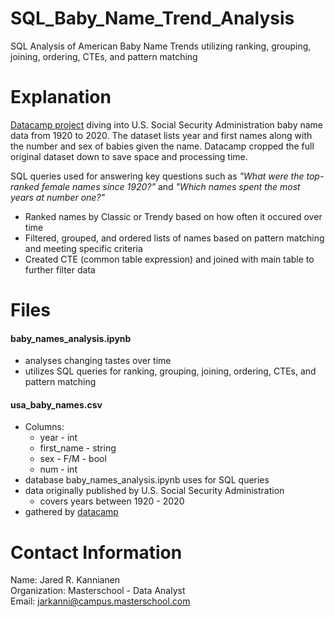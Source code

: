 # SQL_Baby_Name_Trend_Analysis
SQL Analysis of American Baby Name Trends utilizing ranking, grouping, joining, ordering, CTEs, and pattern matching

# Explanation
[Datacamp project](https://app.datacamp.com/learn/projects/1441) diving into U.S. Social Security Administration baby name data from 1920 to 2020.  The dataset lists year and first names along with the number and sex of babies given the name.  Datacamp cropped the full original dataset down to save space and processing time.

SQL queries used for answering key questions such as _"What were the top-ranked female names since 1920?"_ and _"Which names spent the most years at number one?"_
- Ranked names by Classic or Trendy based on how often it occured over time
- Filtered, grouped, and ordered lists of names based on pattern matching and meeting specific criteria
- Created CTE (common table expression) and joined with main table to further filter data

# Files
#### baby_names_analysis.ipynb
- analyses changing tastes over time
- utilizes SQL queries for ranking, grouping, joining, ordering, CTEs, and pattern matching

#### usa_baby_names.csv
- Columns:
    - year - int
    - first_name - string
    - sex - F/M - bool
    - num - int
- database baby_names_analysis.ipynb uses for SQL queries
- data originally published by U.S. Social Security Administration
    - covers years between 1920 - 2020
- gathered by [datacamp](https://app.datacamp.com/learn/projects/1441)


# Contact Information
Name: Jared R. Kannianen 
<br />
Organization: Masterschool - Data Analyst 
<br />
Email: jarkanni@campus.masterschool.com
